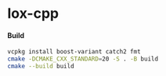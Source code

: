 # lox-cpp

#### Build 

```bash
vcpkg install boost-variant catch2 fmt
cmake -DCMAKE_CXX_STANDARD=20 -S . -B build 
cmake --build build 
```

